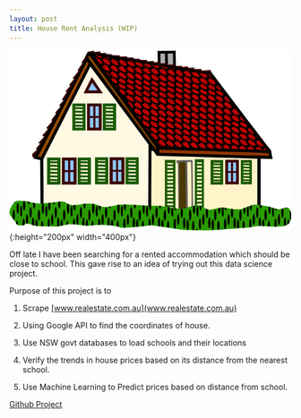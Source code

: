 ```yaml
---
layout: post
title: House Rent Analysis (WIP)
---
```

![_config.yml](../images/house.png){:height="200px" width="400px"}


Off late I have been searching for a rented accommodation which should be close to school. This gave rise to an idea of trying out this data science project. 

Purpose of this project is to

1. Scrape [www.realestate.com.au](www.realestate.com.au)

2. Using Google API to find the coordinates of house.

3. Use NSW govt databases to load schools and their locations

4. Verify the trends in house prices based on its distance from the nearest school.

5. Use Machine Learning to Predict prices based on distance from school.

[Github Project](https://github.com/srikanta-patra/realestate)
